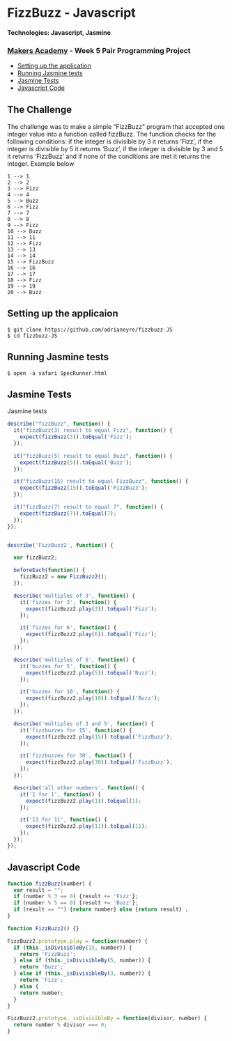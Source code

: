 # FizzBuzz - Javascript #
#### Technologies: Javascript, Jasmine
### [Makers Academy](http://www.makersacademy.com) - Week 5 Pair Programming Project

* [Setting up the application](#setup)
* [Running Jasmine tests](#jasmine)
* [Jasmine Tests](#tests)
* [Javascript Code](#java)

## The Challenge ##
The challenge was to make a simple “FizzBuzz” program that accepted one integer value into a function called fizzBuzz. The function checks for the following conditions: if the integer is divisible by 3 it returns ‘Fizz’, if the integer is divisible by 5 it returns ‘Buzz’, if the integer is divisible by 3 and 5 it returns ‘FizzBuzz’ and if none of the conditions are met it returns the integer. Example below
```shell
1 --> 1
2 --> 2
3 --> Fizz
4 --> 4
5 --> Buzz
6 --> Fizz
7 --> 7
8 --> 8
9 --> Fizz
10 --> Buzz
11 --> 11
12 --> Fizz
13 --> 13
14 --> 14
15 --> FizzBuzz
16 --> 16
17 --> 17
18 --> Fizz
19 --> 19
20 --> Buzz
```

## <a name="setup">Setting up the applicaion</a>
```
$ git clone https://github.com/adrianeyre/fizzbuzz-JS
$ cd fizzbuzz-JS
```

## <a name="jasmine">Running Jasmine tests</a>
```
$ open -a safari SpecRunner.html
```

## <a name="tests">Jasmine Tests</a> ##

Jasmine tests
```javascript
describe("fizzBuzz", function() {
  it("fizzBuzz(3) result to equal Fizz", function() {
    expect(fizzBuzz(3)).toEqual('Fizz');
  });

  it("fizzBuzz(5) result to equal Buzz", function() {
    expect(fizzBuzz(5)).toEqual('Buzz');
  });

  it("fizzBuzz(15) result to equal FizzBuzz", function() {
    expect(fizzBuzz(15)).toEqual('FizzBuzz');
  });

  it("fizzBuzz(7) result to equal 7", function() {
    expect(fizzBuzz(7)).toEqual(7);
  });
});


describe('FizzBuzz2', function() {

  var fizzBuzz2;

  beforeEach(function() {
    fizzBuzz2 = new FizzBuzz2();
  });

  describe('multiples of 3', function() {
    it('fizzes for 3', function() {
      expect(fizzBuzz2.play(3)).toEqual('Fizz');
    });

    it('fizzes for 6', function() {
      expect(fizzBuzz2.play(6)).toEqual('Fizz');
    });
  });

  describe('multiples of 5', function() {
    it('buzzes for 5', function() {
      expect(fizzBuzz2.play(5)).toEqual('Buzz');
    });

    it('buzzes for 10', function() {
      expect(fizzBuzz2.play(10)).toEqual('Buzz');
    });
  });

  describe('multiples of 3 and 5', function() {
    it('fizzbuzzes for 15', function() {
      expect(fizzBuzz2.play(15)).toEqual('FizzBuzz');
    });

    it('fizzbuzzes for 30', function() {
      expect(fizzBuzz2.play(30)).toEqual('FizzBuzz');
    });
  });

  describe('all other numbers', function() {
    it('1 for 1', function() {
      expect(fizzBuzz2.play(1)).toEqual(1);
    });

    it('11 for 11', function() {
      expect(fizzBuzz2.play(11)).toEqual(11);
    });
  });
});
```

## <a name="java">Javascript Code</a> ##
```javascript
function fizzBuzz(number) {
  var result = "";
  if (number % 3 == 0) {result += 'Fizz'};
  if (number % 5 == 0) {result += 'Buzz'};
  if (result == "") {return number} else {return result} ;
}

function FizzBuzz2() {}

FizzBuzz2.prototype.play = function(number) {
  if (this._isDivisibleBy(15, number)) {
    return 'FizzBuzz';
  } else if (this._isDivisibleBy(5, number)) {
    return 'Buzz';
  } else if (this._isDivisibleBy(3, number)) {
    return 'Fizz';
  } else {
    return number;
  }
}

FizzBuzz2.prototype._isDivisibleBy = function(divisor, number) {
  return number % divisor === 0;
}
```
